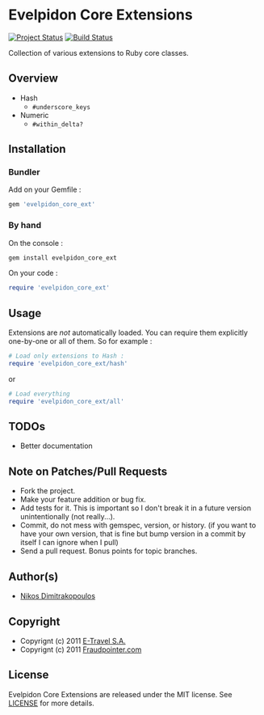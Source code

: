 # Evelpidon Core Extensions

[![Project Status](http://stillmaintained.com/e-travel/evelpidon_core_ext.png)](http://stillmaintained.com/e-travel/evelpidon_core_ext)
[![Build Status](https://secure.travis-ci.org/e-travel/evelpidon_core_ext.png)](http://travis-ci.org/e-travel/evelpidon_core_ext)

Collection of various extensions to Ruby core classes.

## Overview

* Hash
  * `#underscore_keys`
* Numeric
  * `#within_delta?`

## Installation

### Bundler

Add on your Gemfile :

```ruby
gem 'evelpidon_core_ext'
```

### By hand

On the console :

```bash
gem install evelpidon_core_ext
```

On your code :

```ruby
require 'evelpidon_core_ext'
```

## Usage

Extensions are *not* automatically loaded. You can require them explicitly one-by-one or all of them. So for example :

```ruby
# Load only extensions to Hash :
require 'evelpidon_core_ext/hash'
```

or

```ruby
# Load everything
require 'evelpidon_core_ext/all'
```

## TODOs

* Better documentation

## Note on Patches/Pull Requests

* Fork the project.
* Make your feature addition or bug fix.
* Add tests for it. This is important so I don't break it in a
  future version unintentionally (not really...).
* Commit, do not mess with gemspec, version, or history.
  (if you want to have your own version, that is fine but bump version in a commit by itself I can ignore when I pull)
* Send a pull request. Bonus points for topic branches.

## Author(s)

* [Nikos Dimitrakopoulos](http://github.com/nikosd)

## Copyright

* Copyrignt (c) 2011 [E-Travel S.A.](http://www.airtickets24.com)
* Copyrignt (c) 2011 [Fraudpointer.com](http://www.fraudpointer.com)

## License

Evelpidon Core Extensions are released under the MIT license.
See [LICENSE](/e-travel/evelpidon_core_ext/blob/master/LICENSE) for more details.
